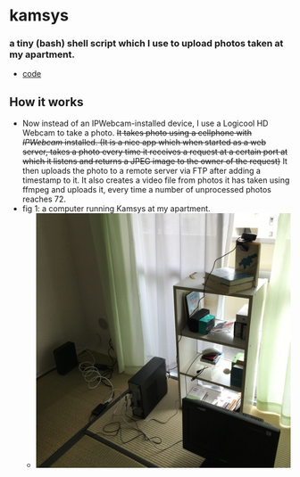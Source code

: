 # kamsys
### a tiny (bash) shell script which I use to upload photos taken at my apartment. 

- [code](https://github.com/anissatta/kamsys/blob/main/kamsys.sh)

## How it works 

- Now instead of an IPWebcam-installed device, I use a Logicool HD Webcam to take a photo. ~~It takes photo using a cellphone with *IPWebcam* installed. (It is a nice app which when started as a web server, takes a photo every time it receives a request at a certain port at which it listens and returns a JPEG image to the owner of the request)~~ It then uploads the photo to a remote server via FTP after adding a timestamp to it.  It also creates a video file from photos it has taken using ffmpeg and uploads it, every time a number of unprocessed photos reaches 72.  
- fig 1: a computer running Kamsys at my apartment. 
  - ![kamsys](kamsys.jpg)
